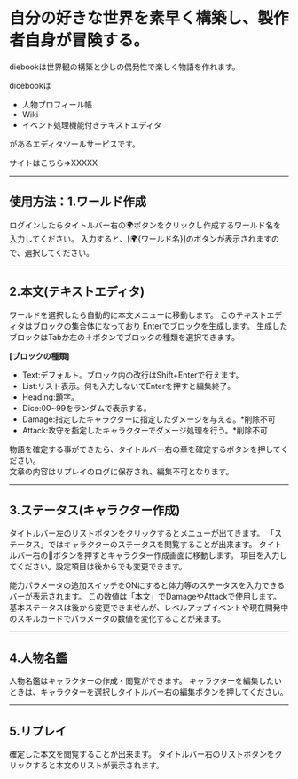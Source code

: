 # 自分の好きな世界を素早く構築し、製作者自身が冒険する。
diebookは世界観の構築と少しの偶発性で楽しく物語を作れます。


dicebookは

* 人物プロフィール帳
* Wiki
* イベント処理機能付きテキストエディタ

があるエディタツールサービスです。

サイトはこちら⇒XXXXX



---
## 使用方法：1.ワールド作成

ログインしたらタイトルバー右の🌍ボタンをクリックし作成するワールド名を入力してください。
入力すると、[🌍{ワールド名}]のボタンが表示されますので、選択してください。

---
## 2.本文(テキストエディタ)

ワールドを選択したら自動的に本文メニューに移動します。
このテキストエディタはブロックの集合体になっており
Enterでブロックを生成します。
生成したブロックはTabか左の＋ボタンでブロックの種類を選択できます。

**[ブロックの種類]**
* Text:デフォルト。ブロック内の改行はShift+Enterで行えます。
* List:リスト表示。何も入力しないでEnterを押すと編集終了。
* Heading:題字。
* Dice:00~99をランダムで表示する。
* Damage:指定したキャラクターに指定したダメージを与える。*削除不可
* Attack:攻守を指定したキャラクターでダメージ処理を行う。*削除不可
  
物語を確定する事ができたら、タイトルバー右の章を確定するボタンを押してください。<br />
文章の内容はリプレイのログに保存され、編集不可となります。

---
## 3.ステータス(キャラクター作成)
タイトルバー左のリストボタンをクリックするとメニューが出てきます。
「ステータス」ではキャラクターのステータスを閲覧することが出来ます。
タイトルバー右の👤ボタンを押すとキャラクター作成画面に移動します。
項目を入力してください。設定項目は後からでも変更できます。

能力パラメータの追加スイッチをONにすると体力等のステータスを入力できるバーが表示されます。
この数値は「本文」でDamageやAttackで使用します。
基本ステータスは後から変更できませんが、レベルアップイベントや現在開発中のスキルカードでパラメータの数値を変化することが来ます。

---
## 4.人物名鑑

人物名鑑はキャラクターの作成・閲覧ができます。
キャラクターを編集したいときは、キャラクターを選択しタイトルバー右の編集ボタンを押してください。

---
## 5.リプレイ

確定した本文を閲覧することが出来ます。
タイトルバー右のリストボタンをクリックすると本文のリストが表示されます。


